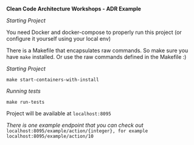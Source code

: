 **Clean Code Architecture Workshops - ADR Example**

_Starting Project_

You need Docker and docker-compose to properly run this project (or configure it yourself using your local env)

There is a Makefile that encapsulates raw commands. So make sure you have `make` installed. Or use the raw commands defined in the Makefile :)

_Starting Project_

`make start-containers-with-install`

_Running tests_

`make run-tests`

Project will be available at `localhost:8095`

_There is one example endpoint that you can check out_
`localhost:8095/example/action/{integer}, for example localhost:8095/example/action/10`
